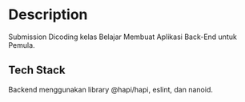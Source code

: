 # Description

Submission  Dicoding kelas Belajar Membuat Aplikasi Back-End untuk Pemula.

## Tech Stack

Backend menggunakan library @hapi/hapi, eslint, dan nanoid.
